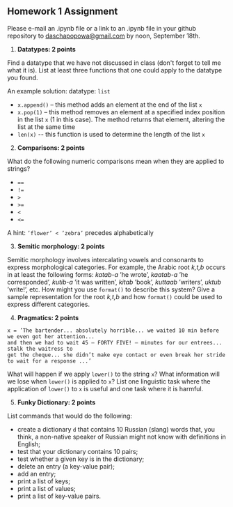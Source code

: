 ## Homework 1 Assignment

Please e-mail an .ipynb file or a link to an .ipynb file in your github repository to daschapopowa@gmail.com by noon, September 18th.

1. **Datatypes: 2 points**

Find a datatype that we have not discussed in class (don't forget to tell me what it is). List at least three functions that one could apply to the datatype you found.

An example solution:
datatype: `list`
+ `x.append()` – this method adds an element at the end of the list `x`
+ `x.pop(1)` – this method removes an element at a specified index position in the list `x` (1 in this case). The method returns that element, altering the list at the same time
+ `len(x)` -- this function is used to determine the length of the list `x`

2. **Comparisons: 2 points**

What do the following numeric comparisons mean when they are applied to strings?
+ `==`
+ `!=`
+ `>`
+ `>=`
+ `<`
+ `<=`

A hint: `’flower’ < ’zebra’` precedes alphabetically

3. **Semitic morphology: 2 points**

Semitic morphology involves intercalating vowels and consonants to express morphological categories.
For example, the Arabic root *k,t,b* occurs in at least the following forms: *katab-a* ’he
wrote’, *kaatab-a* ’he corresponded’, *kutib-a* ’it was written’, *kitab* ’book’, *kuttaab* ’writers’, *uktub*
’write!’, etc.
How might you use `format()` to describe this system? Give a sample representation for the
root *k,t,b* and how `format()` could be used to express different categories.

4. **Pragmatics: 2 points**
```
x = ’The bartender... absolutely horrible... we waited 10 min before we even got her attention...
and then we had to wait 45 – FORTY FIVE! – minutes for our entrees... stalk the waitress to
get the cheque... she didn’t make eye contact or even break her stride to wait for a response ...’
```
What will happen if we apply `lower()` to the string `x`?
What information will we lose when `lower()` is applied to `x`?
List one linguistic task where the application of `lower()` to `x` is useful and one task where it
is harmful.

5. **Funky Dictionary: 2 points**

List commands that would do the following:
+ create a dictionary `d` that contains 10 Russian (slang) words that, you think, a
non-native speaker of Russian might not know with definitions in English;
+ test that your dictionary contains 10 pairs;
+ test whether a given key is in the dictionary;
+ delete an entry (a key-value pair);
+ add an entry;
+ print a list of keys;
+ print a list of values;
+ print a list of key-value pairs.

